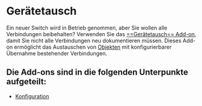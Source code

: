 # Gerätetausch

Ein neuer Switch wird in Betrieb genommen, aber Sie wollen alle Verbindungen beibehalten? Verwenden Sie das [==Gerätetausch== Add-on](../../../../i-doit-pro-add-ons/replacement.md), damit Sie nicht alle Verbindungen neu dokumentieren müssen. Dieses Add-on ermöglicht das Austauschen von [Objekten](../../../../grundlagen/struktur-it-dokumentation.md) mit konfigurierbarer Übernahme bestehender Verbindungen.

## Die Add-ons sind in die folgenden Unterpunkte aufgeteilt:

-   [Konfiguration](./konfiguration.md)
